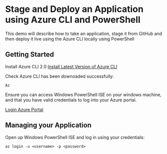 # Stage and Deploy an Application using Azure CLI and PowerShell

This demo will describe how to take an application, stage it from GitHub and then deploy it live using the Azure CLI locally using PowerShell

## Getting Started

Install Azure CLI 2.0 
[Install Latest Version of Azure CLI](https://docs.microsoft.com/en-us/cli/azure/install-azure-cli?view=azure-cli-latest)

Check Azure CLI has been downoaded successfully:

    Az

Ensure you can access Windows PowerShell ISE on your windows machine, and that you have valid credentials to log into your Azure portal.

[Login Azure Portal](https://portal.azure.com)

## Managing your Application

Open up Windows PowerShell ISE and log in using your credentials:

    az login -u <username> -p <password>





